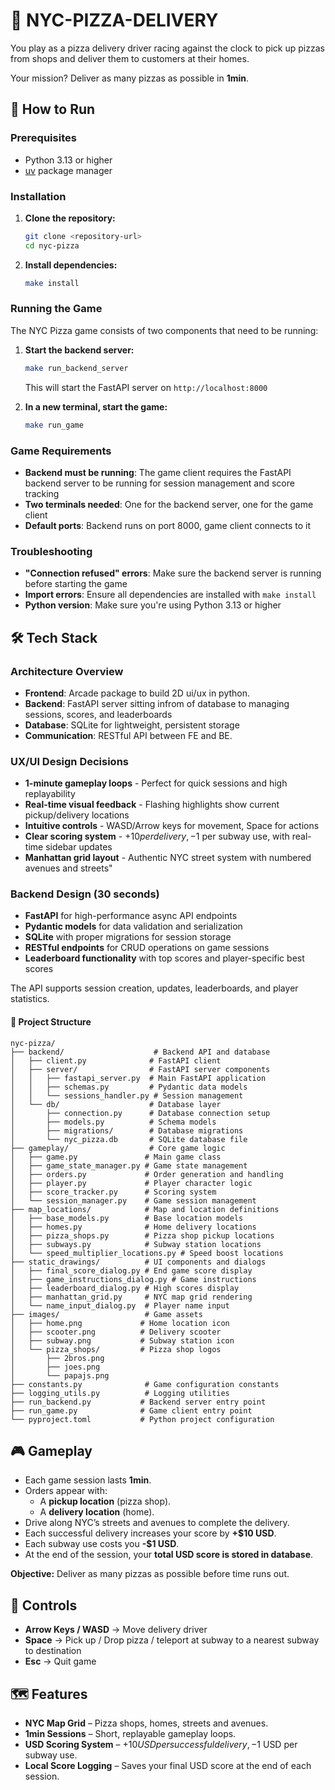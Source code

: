 # 🍕 NYC-PIZZA-DELIVERY

You play as a pizza delivery driver racing against the clock to pick up pizzas from shops and deliver them to customers at their homes.

Your mission? Deliver as many pizzas as possible in **1min**.

## 🚀 How to Run

### Prerequisites

- Python 3.13 or higher
- [uv](https://docs.astral.sh/uv/) package manager

### Installation

1. **Clone the repository:**
   ```bash
   git clone <repository-url>
   cd nyc-pizza
   ```

2. **Install dependencies:**
   ```bash
   make install
   ```

### Running the Game

The NYC Pizza game consists of two components that need to be running:

1. **Start the backend server:**
   ```bash
   make run_backend_server
   ```
   This will start the FastAPI server on `http://localhost:8000`

2. **In a new terminal, start the game:**
   ```bash
   make run_game
   ```

### Game Requirements

- **Backend must be running**: The game client requires the FastAPI backend server to be running for session management and score tracking
- **Two terminals needed**: One for the backend server, one for the game client
- **Default ports**: Backend runs on port 8000, game client connects to it

### Troubleshooting

- **"Connection refused" errors**: Make sure the backend server is running before starting the game
- **Import errors**: Ensure all dependencies are installed with `make install`
- **Python version**: Make sure you're using Python 3.13 or higher

## 🛠 Tech Stack

### Architecture Overview 

- **Frontend**: Arcade package to build 2D ui/ux in python.
- **Backend**: FastAPI server sitting infrom of database to managing sessions, scores, and leaderboards  
- **Database**: SQLite for lightweight, persistent storage
- **Communication**: RESTful API between FE and BE.

### UX/UI Design Decisions

- **1-minute gameplay loops** - Perfect for quick sessions and high replayability
- **Real-time visual feedback** - Flashing highlights show current pickup/delivery locations
- **Intuitive controls** - WASD/Arrow keys for movement, Space for actions
- **Clear scoring system** - +$10 per delivery, -$1 per subway use, with real-time sidebar updates
- **Manhattan grid layout** - Authentic NYC street system with numbered avenues and streets"

### Backend Design (30 seconds)

- **FastAPI** for high-performance async API endpoints
- **Pydantic models** for data validation and serialization
- **SQLite** with proper migrations for session storage
- **RESTful endpoints** for CRUD operations on game sessions
- **Leaderboard functionality** with top scores and player-specific best scores

The API supports session creation, updates, leaderboards, and player statistics.


#### 📁 Project Structure

```
nyc-pizza/
├── backend/                    # Backend API and database
│   ├── client.py              # FastAPI client
│   ├── server/                # FastAPI server components
│   │   ├── fastapi_server.py  # Main FastAPI application
│   │   ├── schemas.py         # Pydantic data models
│   │   └── sessions_handler.py # Session management
│   └── db/                    # Database layer
│       ├── connection.py      # Database connection setup
│       ├── models.py          # Schema models
│       ├── migrations/        # Database migrations
│       └── nyc_pizza.db       # SQLite database file
├── gameplay/                  # Core game logic
│   ├── game.py               # Main game class
│   ├── game_state_manager.py # Game state management
│   ├── orders.py             # Order generation and handling
│   ├── player.py             # Player character logic
│   ├── score_tracker.py      # Scoring system
│   └── session_manager.py    # Game session management
├── map_locations/            # Map and location definitions
│   ├── base_models.py        # Base location models
│   ├── homes.py              # Home delivery locations
│   ├── pizza_shops.py        # Pizza shop pickup locations
│   ├── subways.py            # Subway station locations
│   └── speed_multiplier_locations.py # Speed boost locations
├── static_drawings/          # UI components and dialogs
│   ├── final_score_dialog.py # End game score display
│   ├── game_instructions_dialog.py # Game instructions
│   ├── leaderboard_dialog.py # High scores display
│   ├── manhattan_grid.py     # NYC map grid rendering
│   └── name_input_dialog.py  # Player name input
├── images/                   # Game assets
│   ├── home.png             # Home location icon
│   ├── scooter.png          # Delivery scooter
│   ├── subway.png           # Subway station icon
│   └── pizza_shops/         # Pizza shop logos
│       ├── 2bros.png
│       ├── joes.png
│       └── papajs.png
├── constants.py              # Game configuration constants
├── logging_utils.py          # Logging utilities
├── run_backend.py           # Backend server entry point
├── run_game.py              # Game client entry point
└── pyproject.toml           # Python project configuration
```

## 🎮 Gameplay

* Each game session lasts **1min**.
* Orders appear with:
  * A **pickup location** (pizza shop).
  * A **delivery location** (home).
* Drive along NYC’s streets and avenues to complete the delivery.
* Each successful delivery increases your score by **+$10 USD**.
* Each subway use costs you **-$1 USD**.
* At the end of the session, your **total USD score is stored in database**.

**Objective:** Deliver as many pizzas as possible before time runs out.

## 🎹 Controls

* **Arrow Keys / WASD** → Move delivery driver
* **Space** → Pick up / Drop pizza / teleport at subway to a nearest subway to destination
* **Esc** → Quit game



## 🗺 Features

* **NYC Map Grid** – Pizza shops, homes, streets and avenues.
* **1min Sessions** – Short, replayable gameplay loops.
* **USD Scoring System** – +$10 USD per successful delivery, -$1 USD per subway use.
* **Local Score Logging** – Saves your final USD score at the end of each session.

